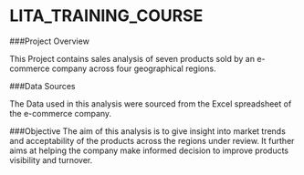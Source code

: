 # LITA_TRAINING_COURSE


###Project Overview

This Project contains sales analysis of seven products sold by an e-commerce company across four geographical regions.



###Data Sources

The Data used in this analysis were sourced from the Excel spreadsheet of the e-commerce company. 



###Objective
The aim of this analysis is to give insight into market trends and acceptability of the products across the regions under review. It further aims at helping the company make informed decision to improve products visibility and turnover.

